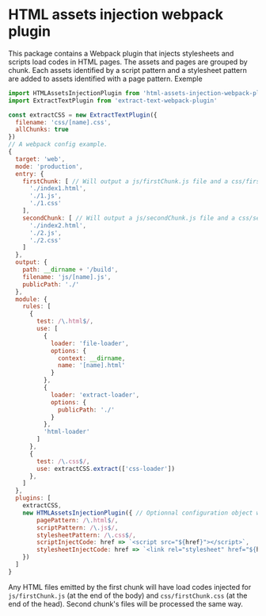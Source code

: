 # HTML assets injection webpack plugin

This package contains a Webpack plugin that injects stylesheets and scripts load codes in HTML pages. The assets and pages are grouped by chunk. Each assets identified by a script pattern and a stylesheet pattern are added to assets identified with a page pattern. Exemple
```js
import HTMLAssetsInjectionPlugin from 'html-assets-injection-webpack-plugin'
import ExtractTextPlugin from 'extract-text-webpack-plugin'

const extractCSS = new ExtractTextPlugin({
  filename: 'css/[name].css',
  allChunks: true
})
// A webpack config example.
{
  target: 'web',
  mode: 'production',
  entry: {
    firstChunk: [ // Will output a js/firstChunk.js file and a css/firstChunk.css file.
      './index1.html',
      './1.js',
      './1.css'
    ],
    secondChunk: [ // Will output a js/secondChunk.js file and a css/secondChunk.css file.
      './index2.html',
      './2.js',
      './2.css'
    ]
  },
  output: {
    path: __dirname + '/build',
    filename: 'js/[name].js',
    publicPath: './'
  },
  module: {
    rules: [
      {
        test: /\.html$/,
        use: [
          {
            loader: 'file-loader',
            options: {
              context: __dirname,
              name: '[name].html'
            }
          },
          {
            loader: 'extract-loader',
            options: {
              publicPath: './'
            }
          },
          'html-loader'
        ]
      },
      {
        test: /\.css$/,
        use: extractCSS.extract(['css-loader'])
      },
    ]
  },
  plugins: [
    extractCSS,
    new HTMLAssetsInjectionPlugin({ // Optionnal configuration object with default values.
        pagePattern: /\.html$/,
        scriptPattern: /\.js$/,
        stylesheetPattern: /\.css$/,
        scriptInjectCode: href => `<script src="${href}"></script>`,
        stylesheetInjectCode: href => `<link rel="stylesheet" href="${href}">`
    })
  ]
}
```
Any HTML files emitted by the first chunk will have load codes injected for `js/firstChunk.js` (at the end of the body) and `css/firstChunk.css` (at the end of the head). Second chunk's files will be processed the same way.
